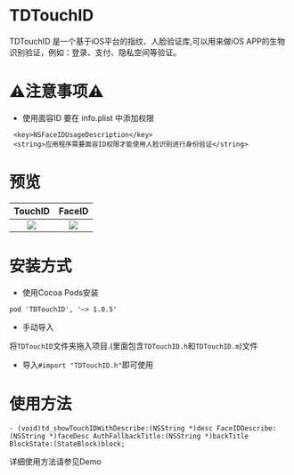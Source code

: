 # TDTouchID

TDTouchID 是一个基于iOS平台的指纹、人脸验证库,可以用来做iOS APP的生物识别验证，例如：登录、支付、隐私空间等验证。

# ⚠️注意事项⚠️
* 使用面容ID 要在 info.plist 中添加权限
```
 <key>NSFaceIDUsageDescription</key>
 <string>应用程序需要面容ID权限才能使用人脸识别进行身份验证</string>
```

# 预览

|TouchID|FaceID|
|:---:|:---:|
|![](https://raw.githubusercontent.com/greezi/TDTouchID/master/IMG_3457.PNG)|![](https://raw.githubusercontent.com/greezi/TDTouchID/master/FaceID.gif)

# 安装方式
* 使用Cocoa Pods安装

```
pod 'TDTouchID', '~> 1.0.5'

```

* 手动导入      

将`TDTouchID`文件夹拖入项目.(里面包含`TDTouchID.h`和`TDTouchID.m`)文件

* 导入`#import "TDTouchID.h"`即可使用 



# 使用方法
```
- (void)td_showTouchIDWithDescribe:(NSString *)desc FaceIDDescribe:(NSString *)faceDesc AuthFallbackTitle:(NSString *)backTitle BlockState:(StateBlock)block;
```

详细使用方法请参见Demo

